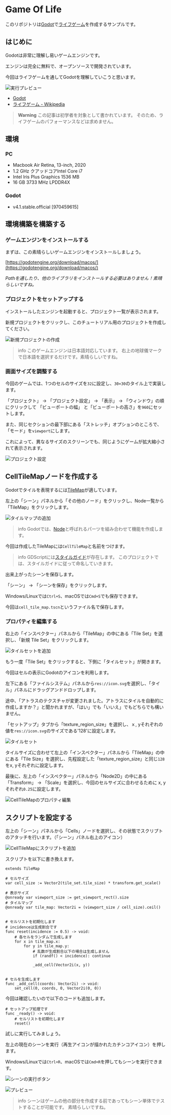 # Game Of Life

このリポジトリは[Godot](https://godotengine.org/)で[ライフゲーム](https://ja.wikipedia.org/wiki/%E3%83%A9%E3%82%A4%E3%83%95%E3%82%B2%E3%83%BC%E3%83%A0)を作成するサンプルです。

## はじめに

Godotは非常に理解し易いゲームエンジンです。

エンジンは完全に無料で、オープンソースで開発されています。

今回はライフゲームを通してGodotを理解していこうと思います。

![実行プレビュー](./docs/assets/pictures/preview.gif)

- [Godot](https://godotengine.org/)
- [ライフゲーム - Wikipedia](https://ja.wikipedia.org/wiki/%E3%83%A9%E3%82%A4%E3%83%95%E3%82%B2%E3%83%BC%E3%83%A0)

> **Warning**
> この記事は初学者を対象として書かれています。
> そのため、ライフゲームのパフォーマンスなどは求めません。

## 環境

### PC

- Macbook Air Retina, 13-inch, 2020
- 1.2 GHz クアッドコアIntel Core i7
- Intel Iris Plus Graphics 1536 MB
- 16 GB 3733 MHz LPDDR4X

### Godot

- v4.1.stable.official [970459615]

## 環境構築を構築する

### ゲームエンジンをインストールする

まずは、この素晴らしいゲームエンジンをインストールしましょう。

[https://godotengine.org/download/macos/](https://godotengine.org/download/macos/)

*Pathを通したり、他のライブラリをインストールする必要はありません！素晴らしいですね。*

### プロジェクトをセットアップする

インストールしたエンジンを起動すると、プロジェクト一覧が表示されます。

新規プロジェクトをクリックし、このチュートリアル用のプロジェクトを作成してください。

![新規プロジェクトの作成](./docs/assets/pictures/new_project.webp)

> info
> このゲームエンジンは日本語対応しています。
> 右上の地球儀マークで日本語を選択するだけです。素晴らしいですね。​

### 画面サイズを調整する

今回のゲームでは、1つのセルのサイズを`32`に設定し、`30×30`のタイル上で実装します。

「プロジェクト」 -> 「プロジェクト設定」 -> 「表示」 -> 「ウィンドウ」の順にクリックして 「ビューポートの幅」 と「ビューポートの高さ」を`960`にセットします。

また、同じセクションの最下部にある「ストレッチ」オプションのところで、「モード」を`viewport`にします。

これによって、異なるサイズのスクリーンでも、同じようにゲームが拡大縮小されて表示されます。

![プロジェクト設定](./docs/assets/pictures/project_settings.webp)

## CellTileMapノードを作成する

Godotでタイルを表現するには[TileMap](https://docs.godotengine.org/en/stable/classes/class_tilemap.html)が適しています。

左上の「シーン」パネルから「その他のノード」をクリックし、Node一覧から「TileMap」をクリックします。

![タイルマップの追加](./docs/assets/pictures/add_tile_map.webp)

> info
> Godotでは、[Node](https://docs.godotengine.org/en/stable/classes/class_node.html)と呼ばれるパーツを組み合わせて機能を作成します。

今回は作成したTileMapには`CellTileMap`と名前をつけます。

> info
> GDScriptには[スタイルガイド](https://docs.godotengine.org/en/stable/tutorials/scripting/gdscript/gdscript_styleguide.html)が存在します。
> このプロジェクトでは、スタイルガイドに従って命名していきます。

出来上がったシーンを保存します。

「シーン」 -> 「シーンを保存」をクリックします。

Windows/Linuxでは`Ctrl+S`、macOSでは`Cmd+S`でも保存できます。

今回は`cell_tile_map.tscn`というファイル名で保存します。

### プロパティを編集する

右上の「インスペクター」パネルから「TileMap」の中にある「Tile Set」を選択し、「新規 Tile Set」をクリックします。

![タイルセットを追加](./docs/assets/pictures/add_tile_set.webp)

もう一度「Tile Set」をクリックすると、下側に「タイルセット」が開きます。

今回はセルの表示にGodotのアイコンを利用します。

左下にある「ファイルシステム」パネルから`res://icon.svg`を選択し、「タイル」パネルにドラッグアンドドロップします。

途中、「アトラスのテクスチャが変更されました。アトラスにタイルを自動的に作成しますか？」と聞かれますが、「はい」でも「いいえ」でもどちらでも構いません。

「セットアップ」タブから「texture_region_size」を選択し、ｘ, yそれぞれの値を`res://icon.svg`のサイズである'128'に設定します。

![タイルセット](./docs/assets/pictures/tile_set.webp)

タイルサイズに合わせて左上の「インスペクター」パネルから「TileMap」の中にある「Tile Size」を選択し、先程設定した「texture_region_size」と同じ`128`をx, yそれぞれに設定します。

最後に、左上の「インスペクター」パネルから「Node2D」の中にある「Transform」 -> 「Scale」を選択し、今回のセルサイズに合わせるために x, yそれぞれ`0.25`に設定します。

![CellTileMapのプロパティ編集](./docs/assets/pictures/cell_tile_map_properties.webp)

## スクリプトを設定する

左上の「シーン」パネルから「Cells」ノードを選択し、その状態でスクリプトのアタッチを行います。（「シーン」パネル右上のアイコン）

![CellTileMapにスクリプトを追加](./docs/assets/pictures/add_cell_tile_map_script.webp)

スクリプトを以下に書き換えます。

```gdscript
extends TileMap

# セルサイズ
var cell_size := Vector2(tile_set.tile_size) * transform.get_scale()

# 表示サイズ
@onready var viewport_size := get_viewport_rect().size
# タイルマップ
@onready var tile_map: Vector2i = (viewport_size / cell_size).ceil()


# セルリストを初期化します
# incidenceは生成割合です
func reset(incidence := 0.5) -> void:
	# 各セルをランダムで生成します
	for x in tile_map.x:
		for y in tile_map.y:
			# 乱数が生成割合以下の場合は生成しません
			if (randf() < incidence): continue

			_add_cell(Vector2i(x, y))


# セルを生成します
func _add_cell(coords: Vector2i) -> void:
	set_cell(0, coords, 0, Vector2i(0, 0))

```

今回は確認したいので以下のコードも追加します。

```gdscript
# セットアップ処理です
func _ready() -> void:
	# セルリストを初期化します
	reset()

```

試しに実行してみましょう。

左上の現在のシーンを実行（再生アイコンが描かれたカチンコアイコン）を押します。

Windows/Linuxでは`Ctrl+R`、macOSでは`Cmd+R`を押してもシーンを実行できます。

![シーンの実行ボタン](./docs/assets/pictures/run_scene.webp)

![プレビュー](./docs/assets/pictures/preview_cell_tile_map.webp)

> info
> シーンはゲームの他の部分を作成する前であってもシーン単体でテストすることが可能です。
> 素晴らしいですね。
